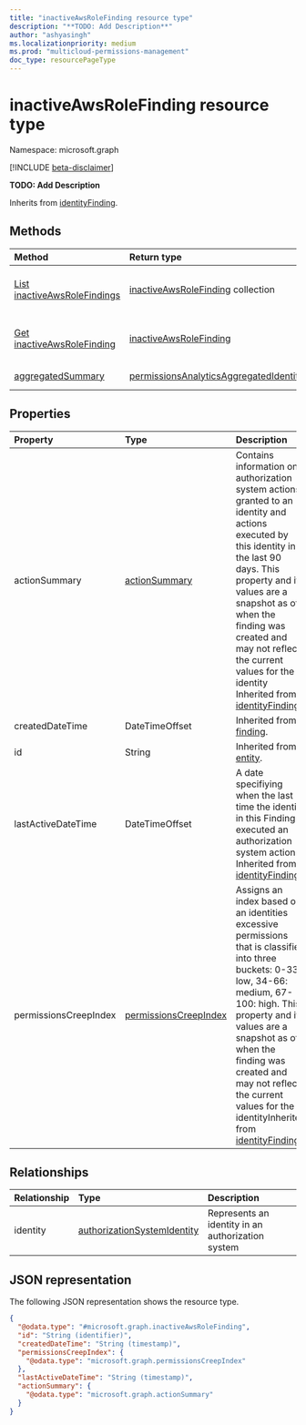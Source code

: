 ```yaml
---
title: "inactiveAwsRoleFinding resource type"
description: "**TODO: Add Description**"
author: "ashyasingh"
ms.localizationpriority: medium
ms.prod: "multicloud-permissions-management"
doc_type: resourcePageType
---
```


# inactiveAwsRoleFinding resource type

Namespace: microsoft.graph

[!INCLUDE [beta-disclaimer](../../includes/beta-disclaimer.md)]

**TODO: Add Description**


Inherits from [identityFinding](../resources/identityfinding.md).

## Methods
|Method|Return type|Description|
|:---|:---|:---|
|[List inactiveAwsRoleFindings](../api/inactiveawsrolefinding-list.md)|[inactiveAwsRoleFinding](../resources/inactiveawsrolefinding.md) collection|Get a list of the [inactiveAwsRoleFinding](../resources/inactiveawsrolefinding.md) objects and their properties.|
|[Get inactiveAwsRoleFinding](../api/inactiveawsrolefinding-get.md)|[inactiveAwsRoleFinding](../resources/inactiveawsrolefinding.md)|Read the properties and relationships of an [inactiveAwsRoleFinding](../resources/inactiveawsrolefinding.md) object.|
|[aggregatedSummary](../api/inactiveawsrolefinding-aggregatedsummary.md)|[permissionsAnalyticsAggregatedIdentitySummary](../resources/permissionsanalyticsaggregatedidentitysummary.md)|**TODO: Add Description**|


## Properties
|Property|Type|Description|
|:---|:---|:---|
|actionSummary|[actionSummary](../resources/actionsummary.md)|Contains information on authorization system actions granted to an identity and actions executed by this identity in the last 90 days. This property and its values are a snapshot as of when the finding was created and may not reflect the current values for the identity Inherited from [identityFinding](../resources/identityfinding.md).|
|createdDateTime|DateTimeOffset|Inherited from [finding](../resources/finding.md).|
|id|String|Inherited from [entity](../resources/entity.md).|
|lastActiveDateTime|DateTimeOffset|A date specifiying when the last time the identity in this Finding executed an authorization system action Inherited from [identityFinding](../resources/identityfinding.md).|
|permissionsCreepIndex|[permissionsCreepIndex](../resources/permissionscreepindex.md)|Assigns an index based on an identities excessive permissions that is classified into three buckets: 0-33: low, 34-66: medium, 67-100: high. This property and its values are a snapshot as of when the finding was created and may not reflect the current values for the identityInherited from [identityFinding](../resources/identityfinding.md).|

## Relationships
|Relationship|Type|Description|
|:---|:---|:---|
|identity|[authorizationSystemIdentity](../resources/authorizationsystemidentity.md)|Represents an identity in an authorization system|Inherited from [microsoft.graph.identityFinding](../resources/identityfinding.md)|

## JSON representation
The following JSON representation shows the resource type.
<!-- {
  "blockType": "resource",
  "keyProperty": "id",
  "@odata.type": "microsoft.graph.inactiveAwsRoleFinding",
  "baseType": "microsoft.graph.identityFinding",
  "openType": false
}
-->
``` json
{
  "@odata.type": "#microsoft.graph.inactiveAwsRoleFinding",
  "id": "String (identifier)",
  "createdDateTime": "String (timestamp)",
  "permissionsCreepIndex": {
    "@odata.type": "microsoft.graph.permissionsCreepIndex"
  },
  "lastActiveDateTime": "String (timestamp)",
  "actionSummary": {
    "@odata.type": "microsoft.graph.actionSummary"
  }
}
```

